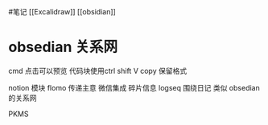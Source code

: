 #笔记 
[[Excalidraw]] [[obsidian]]

# obsedian 关系网
cmd 点击可以预览
代码块使用ctrl shift V copy 保留格式

notion 模块
flomo 传递主意 微信集成 碎片信息
logseq 围绕日记 类似 obsedian的关系网

PKMS
 










